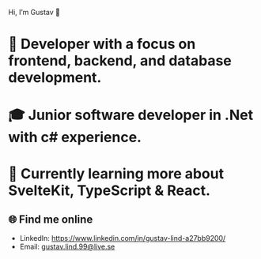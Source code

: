  Hi, I’m Gustav 👋

# 🎯 Developer with a focus on frontend, backend, and database development.
# 🎓 Junior software developer in .Net with c# experience.
# 🌱 Currently learning more about SvelteKit, TypeScript & React.

## 🌐 Find me online
- LinkedIn: https://www.linkedin.com/in/gustav-lind-a27bb9200/
- Email: gustav.lind.99@live.se

